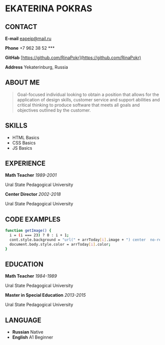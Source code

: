 # EKATERINA POKRAS

## CONTACT
**E-mail** [eapeip@mail.ru](eapeip@mail.ru)

**Phone** +7 962 38 52 ***

**GitHab** [https://github.com/RinaPokr](https://github.com/RinaPokr)

**Address** Yekaterinburg, Russia

## ABOUT ME       
>Goal-focused individual looking to obtain a position 
>that allows for the application of design skills, 
>customer service and support abilities and critical thinking 
>to produce software that meets all goals and objectives 
>outlined by the customer.

## SKILLS  
* HTML Basics
* CSS Basics
* JS Basics

## EXPERIENCE
**Math Teacher** *1989-2001*

Ural State Pedagogical University 

**Center Director** *2002-2018*

Ural State Pedagogical University

## CODE EXAMPLES

```sh
function getImage() {
  i = (i === 23) ? 0 : i + 1;
  cont.style.background = "url(" + arrToday[i].image + ") center  no-repeat, linear-gradient(" + arrToday[i].color + "," + arrToday[i].color + ")";
  document.body.style.color = arrToday[i].color;
} 
```

## EDUCATION  
**Math Teacher** *1984-1989*

Ural State Pedagogical University  

**Master in Special Education** *2013-2015*   
 
Ural State Pedagogical University 

## LANGUAGE
- **Russian** Native
- **English** A1 Beginner     
